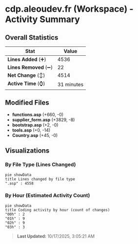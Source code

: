 # cdp.aleoudev.fr (Workspace) - Activity Summary 

## Overall Statistics

| Stat                   | Value                                                             |
| ---------------------- | ----------------------------------------------------------------- |
| **Lines Added** (➕)   | 4536                                          |
| **Lines Removed** (➖) | 22                                        |
| **Net Change** (↕)    | 4514                |
| **Active Time** (⌚)   | 31 minutes |


## Modified Files
- **functions.asp** (+660, -0)
- **supplier_form.asp** (+3829, -8)
- **bootstrap.asp** (+2, -0)
- **tools.asp** (+0, -14)
- **Country.asp** (+45, -0)

## Visualizations

### By File Type (Lines Changed)

```mermaid
pie showData
title Lines changed by file type
".asp" : 4558
```

### By Hour (Estimated Activity Count)

```mermaid
pie showData
title Coding activity by hour (count of changes)
"00h" : 2
"01h" : 9
"02h" : 9
"03h" : 3
```


> **Last Updated:** 10/17/2025, 3:05:21 AM